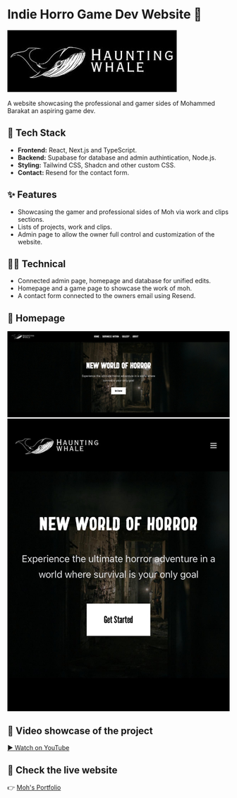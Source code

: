 # Indie Horro Game Dev Website 👻

![Logo](logo.jpeg)

A website showcasing the professional and gamer sides of Mohammed Barakat an aspiring game dev.

## 🚀 Tech Stack
- **Frontend:** React, Next.js and TypeScript.
- **Backend:** Supabase for database and admin authintication, Node.js.
- **Styling:** Tailwind CSS, Shadcn and other custom CSS.
- **Contact:** Resend for the contact form.

## ✨ Features
- Showcasing the gamer and professional sides of Moh via work and clips sections.
- Lists of projects, work and clips.
- Admin page to allow the owner full control and customization of the website.


## 🧑‍💻 Technical
- Connected admin page, homepage and database for unified edits.
- Homepage and a game page to showcase the work of moh.
- A contact form connected to the owners email using Resend.

## 📸 Homepage
![Homepage on desktop](images/desktop/1.jpeg)
![Homepage on phone](images/phone/1.jpeg)


## 🎥 Video showcase of the project
[▶️ Watch on YouTube](https://www.youtube.com/shorts/W7AewLJ1PfI)

## 🔗 Check the live website
👉 [Moh's Portfolio](https://mohammed.hiyume.games)
